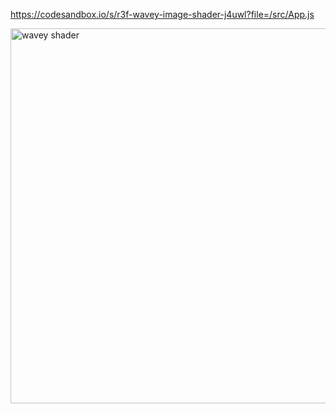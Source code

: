 https://codesandbox.io/s/r3f-wavey-image-shader-j4uwl?file=/src/App.js

<img src="https://user-images.githubusercontent.com/31742755/125732167-6ca3fd44-e7b9-4d73-a651-25811302ab73.png" alt="wavey shader" width="600"/>
